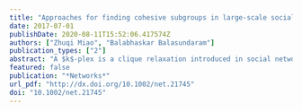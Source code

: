 ```yaml
---
title: "Approaches for finding cohesive subgroups in large-scale social networks via maximum $k$-plex detection"
date: 2017-07-01
publishDate: 2020-08-11T15:52:06.417574Z
authors: ["Zhuqi Miao", "Balabhaskar Balasundaram"]
publication_types: ["2"]
abstract: "A $k$-plex is a clique relaxation introduced in social network analysis to model cohesive social subgroups that allows for a limited number of non-adjacent vertices (strangers) inside the cohesive subgroup. Several exact algorithms and heuristic approaches to find a maximum-size $k$-plex in the graph have been developed recently for this NP-hard problem. This article develops a  emphgreedy randomized adaptive search procedure (GRASP) for the maximum $k$-plex problem. We offer a key improvement in the design of the construction procedure that alleviates a drawback observed in multiple past studies. In existing construction heuristics, $k$-plexes found for smaller values of parameter $k$ are sometimes not found for larger $k$ even though they are feasible; instead inferior solutions are found. We identify the reasons behind this behavior and address these in our new construction procedure. We then show that an existing exact algorithm for solving this problem on power-law graphs can be considerably enhanced by using GRASP. The overall approach is able to solve the problem to optimality on massive social networks, including some with several million vertices and edges. These are orders of magnitude larger than the largest real-life social networks on which this problem has been solved to optimality in the current literature."
featured: false
publication: "*Networks*"
url_pdf: "http://dx.doi.org/10.1002/net.21745"
doi: "10.1002/net.21745"
---
```


